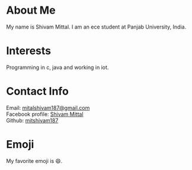 # About Me
My name is Shivam Mittal. I am an ece student at Panjab University, India.
# Interests
Programming in c, java and working in iot.
# Contact Info
Email: [mitalshivam187@gmail.com](mailto:mitshivam187@gmail.com)  
Facebook profile: [Shivam Mittal](https://www.facebook.com/mitshivam187)  
Github: [mitshivam187](https://github.com/mitshivam187)
# Emoji
My favorite emoji is :smile:.

